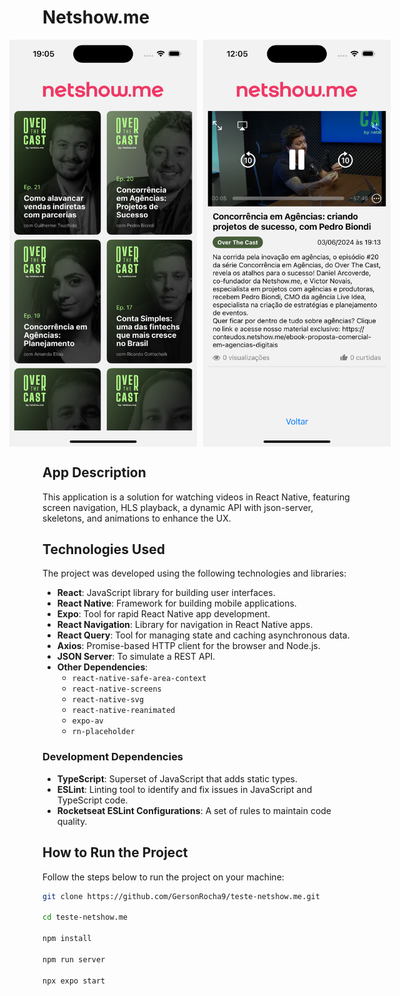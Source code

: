# Netshow.me

<div style="display: flex; justify-content: center;">
    <img src="./assets/screenshot-1.png" alt="Screenshot 1" width="300" style="margin-right: 10px;"/>
    <img src="./assets/screenshot-2.png" alt="Screenshot 2" width="300"/>
</div>

## App Description

This application is a solution for watching videos in React Native, featuring screen navigation, HLS playback, a dynamic API with json-server, skeletons, and animations to enhance the UX.

## Technologies Used

The project was developed using the following technologies and libraries:

- **React**: JavaScript library for building user interfaces.
- **React Native**: Framework for building mobile applications.
- **Expo**: Tool for rapid React Native app development.
- **React Navigation**: Library for navigation in React Native apps.
- **React Query**: Tool for managing state and caching asynchronous data.
- **Axios**: Promise-based HTTP client for the browser and Node.js.
- **JSON Server**: To simulate a REST API.
- **Other Dependencies**:
  - `react-native-safe-area-context`
  - `react-native-screens`
  - `react-native-svg`
  - `react-native-reanimated`
  - `expo-av`
  - `rn-placeholder`

### Development Dependencies

- **TypeScript**: Superset of JavaScript that adds static types.
- **ESLint**: Linting tool to identify and fix issues in JavaScript and TypeScript code.
- **Rocketseat ESLint Configurations**: A set of rules to maintain code quality.

## How to Run the Project

Follow the steps below to run the project on your machine:

```bash
git clone https://github.com/GersonRocha9/teste-netshow.me.git

cd teste-netshow.me

npm install

npm run server

npx expo start
